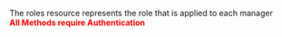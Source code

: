 The roles resource represents the role that is applied to each manager  
<span style="color:red">**All Methods require Authentication**</span> 